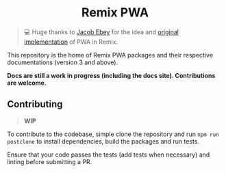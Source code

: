<h1 align='center'>Remix PWA</h1>

> 💻 Huge thanks to [Jacob Ebey](https://github.com/jacob-ebey) for the idea and
> [original implementation](https://github.com/jacob-ebey/remix-pwa) of PWA in Remix.

This repository is the home of Remix PWA packages and their respective documentations (version 3 and above).

**Docs are still a work in progress (including the docs site). Contributions are welcome.**

## Contributing

> **WIP**

To contribute to the codebase, simple clone the repository and run `npm run postclone` to install dependencies, build
the packages and run tests.

Ensure that your code passes the tests (add tests when necessary) and linting before submitting a PR.
